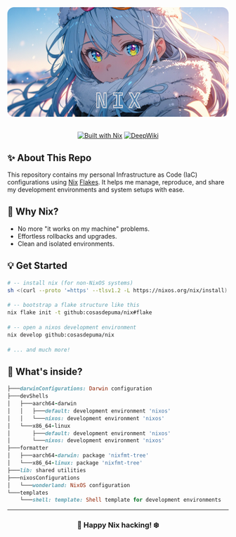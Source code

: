 <div align="center">
<img src=".github/logo.png" alt="nix" />
<br/><br/>

[![Built with Nix](https://img.shields.io/badge/Built%20with-Nix%20Flakes-5277C3?style=for-the-badge&logo=nixos&logoColor=white&labelColor=5e81ac&color=d8dee9)](https://nixos.org/)
[![DeepWiki](https://img.shields.io/badge/DeepWiki-Explained%20Repo-4F4FFF?style=for-the-badge&logo=wikibooks&logoColor=white&labelColor=5e81ac&color=d8dee9)](https://deepwiki.com/CosasDePuma/nix)

</div>

## ✨ About This Repo

This repository contains my personal Infrastructure as Code (IaC) configurations using [Nix](https://nixos.org/) [Flakes](https://nixos.wiki/wiki/Flakes). It helps me manage, reproduce, and share my development environments and system setups with ease.


## 🦄 Why Nix?

- No more "it works on my machine" problems.
- Effortless rollbacks and upgrades.
- Clean and isolated environments.

## 💡 Get Started

```sh
# -- install nix (for non-NixOS systems)
sh <(curl --proto '=https' --tlsv1.2 -L https://nixos.org/nix/install) --no-daemon

# -- bootstrap a flake structure like this
nix flake init -t github:cosasdepuma/nix#flake

# -- open a nixos development environment
nix develop github:cosasdepuma/nix

# ... and much more!
```

## 🧩 What's inside?

```rb
├───darwinConfigurations: Darwin configuration
├───devShells
│   ├───aarch64-darwin
│   │   ├───default: development environment 'nixos'
│   │   └───nixos: development environment 'nixos'
│   └───x86_64-linux
│       ├───default: development environment 'nixos'
│       └───nixos: development environment 'nixos'
├───formatter
│   ├───aarch64-darwin: package 'nixfmt-tree'
│   └───x86_64-linux: package 'nixfmt-tree'
├───lib: shared utilities
├───nixosConfigurations
│   └───wonderland: NixOS configuration
└───templates
    └───shell: template: Shell template for development environments
```

---

<div align="center">

### 🐧 Happy Nix hacking! ❄️

</div>